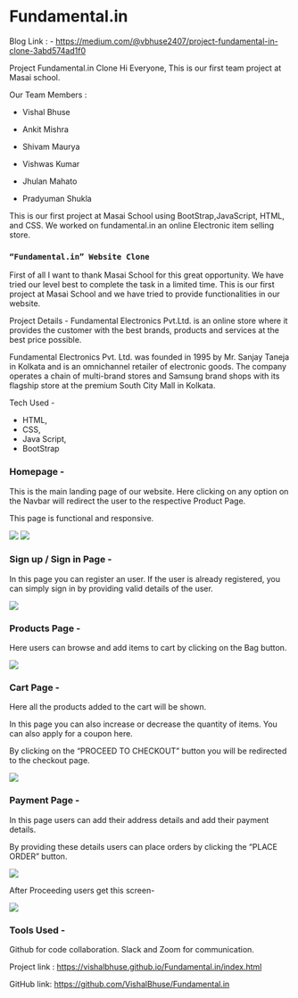 # Fundamental.in

Blog Link : - https://medium.com/@vbhuse2407/project-fundamental-in-clone-3abd574ad1f0

Project Fundamental.in Clone
Hi Everyone, This is our first team project at Masai school.

Our Team Members :

- Vishal Bhuse 

- Ankit Mishra 

- Shivam Maurya

- Vishwas Kumar

- Jhulan Mahato

- Pradyuman Shukla 

This is our first project at Masai School using BootStrap,JavaScript, HTML, and CSS. We worked on fundamental.in an online Electronic item selling store.

### `“Fundamental.in” Website Clone`
First of all I want to thank Masai School for this great opportunity. We have tried our level best to complete the task in a limited time. This is our first project at Masai School and we have tried to provide functionalities in our website.

Project Details -
Fundamental Electronics Pvt.Ltd. is an online store where it provides the customer with the best brands, products and services at the best price possible.

Fundamental Electronics Pvt. Ltd. was founded in 1995 by Mr. Sanjay Taneja in Kolkata and is an omnichannel retailer of electronic goods. The company operates a chain of multi-brand stores and Samsung brand shops with its flagship store at the premium South City Mall in Kolkata.


Tech Used -
- HTML,
- CSS,
- Java Script,
- BootStrap

### Homepage -
This is the main landing page of our website. Here clicking on any option on the Navbar will redirect the user to the respective Product Page.

This page is functional and responsive.

<img src="https://miro.medium.com/max/1400/0*kjINw38fGQIyTfAn"/>

<img src="https://miro.medium.com/max/1400/0*w6BuQC9aXmZpIaIq"/>

### Sign up / Sign in Page -

In this page you can register an user. If the user is already registered, you can simply sign in by providing valid details of the user.

<img src="https://miro.medium.com/max/1400/0*yyhgWNkSmOjd4vv9" />

### Products Page -
Here users can browse and add items to cart by clicking on the Bag button.

<img src="https://miro.medium.com/max/1400/0*RIVfA3lEfz--879W" />



### Cart Page -
Here all the products added to the cart will be shown.

In this page you can also increase or decrease the quantity of items. You can also apply for a coupon here.

By clicking on the “PROCEED TO CHECKOUT” button you will be redirected to the checkout page.

<img src="https://miro.medium.com/max/1400/0*gLe-PYu1-PAD2SQl" />

### Payment Page -
In this page users can add their address details and add their payment details.

By providing these details users can place orders by clicking the “PLACE ORDER” button.

<img src="https://miro.medium.com/max/1400/0*moSTGLxv-v8WlNve" />

After Proceeding users get this screen-

<img src="https://miro.medium.com/max/1400/0*aUmS4rei6g9xP2fb" />

### Tools Used -
Github for code collaboration.
Slack and Zoom for communication.


Project link : https://vishalbhuse.github.io/Fundamental.in/index.html

GitHub link: https://github.com/VishalBhuse/Fundamental.in

